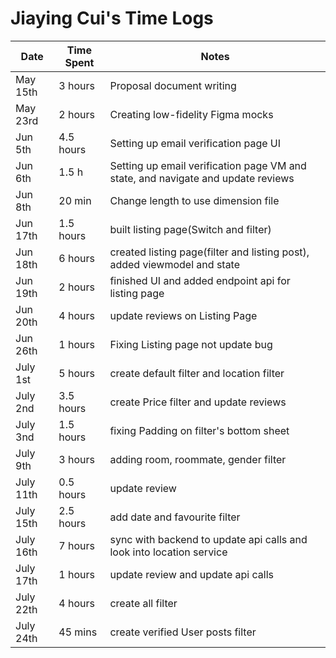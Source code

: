 # Jiaying Cui's Time Logs

| Date | Time Spent | Notes |
|------|------|-------|
| May 15th | 3 hours| Proposal document writing              |
| May 23rd | 2 hours | Creating low-fidelity Figma mocks      |
| Jun 5th | 4.5 hours| Setting up email verification page UI              |
| Jun 6th | 1.5 h| Setting up email verification page VM and state, and navigate and update reviews      |
| Jun 8th | 20 min | Change length to use dimension file      |
| Jun 17th | 1.5 hours | built listing page(Switch and filter)     |
| Jun 18th | 6 hours | created listing page(filter and listing post), added viewmodel and state|
| Jun 19th | 2 hours | finished UI and added endpoint api for listing page |
| Jun 20th | 4 hours | update reviews on Listing Page |
| Jun 26th | 1 hours | Fixing Listing page not update bug  |
| July 1st | 5 hours | create default filter and location filter  |
| July 2nd | 3.5 hours | create Price filter and update reviews  |
| July 3nd | 1.5 hours | fixing Padding on filter's bottom sheet  |
| July 9th | 3 hours | adding room, roommate, gender filter  |
| July 11th | 0.5 hours | update review  |
| July 15th | 2.5 hours | add date and favourite filter |
| July 16th | 7 hours | sync with backend to update api calls and look into location service|
| July 17th | 1 hours | update review and update api calls|
| July 22th | 4 hours | create all filter|
| July 24th | 45 mins | create verified User posts filter|
